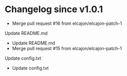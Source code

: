 # Changelog since v1.0.1
- Merge pull request #16 from elcajon/elcajon-patch-1

Update README.md 
- Update README.md 
- Merge pull request #15 from elcajon/elcajon-patch-1

Update config.txt 
- Update config.txt 
